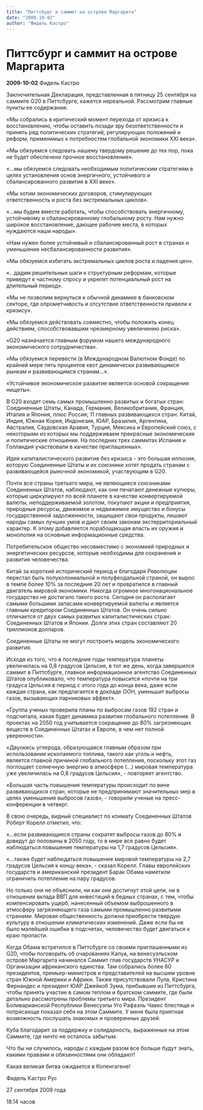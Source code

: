 ```yaml
---
title: "Питтсбург и саммит на острове Маргарита"
date: "2009-10-02"
author: "Фидель Кастро"
---
```


# Питтсбург и саммит на острове Маргарита

**2009-10-02** Фидель Кастро

Заключительная Декларация, представленная в пятницу 25 сентября на саммите G20 в Питтсбурге, кажется нереальной. Рассмотрим главные пункты ее содержания:

«Мы собрались в критический момент перехода от кризиса к восстановлению, чтобы оставить позади эру безответственности и принять ряд политических стратегий, регулирующих положений и реформ, применимых к потребностям глобальной экономики XXI века».

«Мы обязуемся следовать нашему твердому решение до тех пор, пока не будет обеспечено прочное восстановление».

«...мы обязуемся следовать необходимым политическим стратегиям в целях установления основ энергичного, устойчивого и сбалансированного развития в XXI веке».

«Мы хотим экономических договоров, стимулирующих ответственность и роста без экстремальных циклов».

«...мы будем вместе работать, чтобы способствовать энергичному, устойчивому и сбалансированному глобальному росту. Нам нужно широкое восстановление, дающее рабочие места, в которых нуждаются наши народы».

«Нам нужен более устойчивый и сбалансированный рост в странах и уменьшение несбалансированности развития».

«Мы обязуемся избегать экстремальных циклов роста и падения цен».

«...дадим решительные шаги к структурным реформам, которые приведут к частному спросу и укрепят потенциальный рост на длительный период».

«Мы не позволим вернуться к обычной динамике в банковском секторе, где опрометчивость и отсутствие ответственности привели к кризису».

«Мы обязуемся действовать совместно, чтобы положить конец действиям, способствовавшим чрезмерному увеличению риска».

«G20 назначается главным форумом нашего международного экономического сотрудничества».

«Мы обязуемся перевести (в Международном Валютном Фонде) по крайней мере пять процентов квот динамически развивающимся рынкам и развивающимся странам...».

«Устойчивое экономическое развитие является основой сокращения нищеты».

В G20 входят семь самых промышленно развитых и богатых стран: Соединенные Штаты, Канада, Германия, Великобритания, Франция, Италия и Япония, плюс Россия; 11 главных развивающихся стран: Китай, Индия, Южная Корея, Индонезия, ЮАР, Бразилия, Аргентина, Австралия, Саудовская Аравия, Турция, Мексика и Европейский союз, с некоторыми из которых мы поддерживаем прекрасные экономические и политические отношения. На последних трех саммитах Испания и Голландия участвовали в качестве приглашенных».

Идея капиталистического развития без кризиса - это большая иллюзия, которую Соединенные Штаты и их союзники хотят продать странам с развивающейся рыночной экономикой, участвующим в G20.

Почти все страны третьего мира, не являющиеся союзниками Соединенных Штатов, наблюдают, как они печатают денежные купюры, которые циркулируют по всей планете в качестве конвертируемой валюты, неподдерживаемой золотом, покупают акции и предприятия, природные ресурсы, движимое и недвижимое имущество и бонусы государственной задолженности, защищают свои продукты, лишают народы самых лучших умов и дают своим законам экстерриториальный характер. К этому добавляется порабощающая власть их оружия и монополия на основные информационные средства.

Потребительское общество несовместимо с экономией природных и энергетических ресурсов, которые необходимы для сохранения и развития человечества.

Китай за короткий исторический период и благодаря Революции перестал быть полуколониальной и полуфеодальной страной, он вырос в темпе более 10% за последние 20 лет и превратился в главный двигатель мировой экономики. Никогда огромное многонациональное государство не достигало такого роста. Сегодня он располагает самыми большими запасами конвертируемой валюты и является главным кредитором Соединенных Штатов. Он очень сильно отличается от двух самых развитых капиталистических стран: Соединенных Штатов и Японии. Долги этих стран составляют 20 триллионов долларов.

Соединенные Штаты не могут построить модель экономического развития.

Исходя из того, что в последние годы температура планеты увеличилась на 0,8 градусов Цельсия, в тот же день, когда завершился саммит в Питтсбурге, главное информационное агентство Соединенных Штатов опубликовало, что температура повысится «почти на три градуса Цельсия в период с этого года до конца века, даже если каждая страна, как предлагается в докладе ООН, уменьшит выбросы газов, вызывающих парниковых эффект».

«Группа ученых проверила планы по выбросам газов 192 стран и подсчитала, какая будет динамика развития глобального потепления. В проектах на 2050 год учитывается сокращение до 80% загрязняющих веществ в Соединенных Штатах и Европе, в чем нет полной уверенности».

«Двуокись углерода, образующаяся главным образом при использовании ископаемого топлива, такого как уголь и нефть, является главной причиной глобального потепления, поскольку этот газ поглощает солнечную энергию в атмосфере (...) мировая температура уже увеличилась на 0,8 градусов Цельсия», - повторяет агентство.

«Большая часть повышения температуры происходит по вине развивающихся стран, которые не предпринимают значительных мер в целях уменьшения выбросов газов», - говорили ученые на пресс-конференции в четверг.

В свою очередь, видный специалист по климату Соединенных Штатов Роберт Корелл отметил, что:

«...если развивающиеся страны сократят выбросы газов до 80% и доведут до половины в 2050 году, то в мире все равно будет наблюдаться повышение температуры на 1,7 градусов Цельсия».

«...также будет наблюдаться повышение мировой температуры на 2,7 градусов Цельсия к концу века», - сказал Корелл. Главы европейских государств и американский президент Барак Обама наметили ограничить потепление на пару градусов.

Но только они не объяснили, ни как они достигнут этой цели, ни в отношении вклада ВВП для инвестиций в бедных странах, с тем, чтобы компенсировать ущерб, нанесенный объемом выброшенного в атмосферу загрязняющего газа самыми промышленно развитыми странами. Мировая общественность должна приобрести твердую культуру в отношении климатических изменений. Даже если бы не было малейшей ошибки в подсчетах, человечество будет двигаться к краю пропасти.

Когда Обама встретился в Питтсбурге со своими приглашенными из G20, чтобы поговорить об очарованиях Капуа, на венесуэльском острове Маргарита начинался Саммит глав государств УНАСУР и Организации африканского единства. Там собрались более 60 президентов, премьер-министров и представителей на высшем уровне стран Южной Америки и Африки. Также присутствовали Лула, Кристина Фернандес и президент ЮАР Джейкоб Зума, прибывшие из Питтсбурга, чтобы принять участие в самом теплом и братском саммите, где были детально рассмотрены проблемы третьего мира. Президент Боливарианской Республики Венесуэлы Уго Рафаэль Чавес блестяще и потрясающе показал себя на этом Саммите. У меня была приятная возможность послушать знакомых и проверенных друзей.

Куба благодарит за поддержку и солидарность, выраженные на этом Саммите, где ничто не осталось забытым.

Что бы ни случилось, народы с каждым разом все больше будут знать, какими правами и обязанностями они обладают!

Какая великая битва ожидается в Копенгагене!

Фидель Кастро Рус

27 сентября 2009 года

18.14 часов